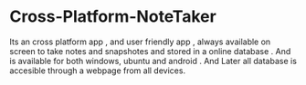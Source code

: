 # Cross-Platform-NoteTaker

Its an cross platform app , and user friendly app , always available on screen to take notes and snapshotes and stored in 
a online database .
And is available for both windows, ubuntu and android .
And Later all database is accesible through a webpage from all devices.
